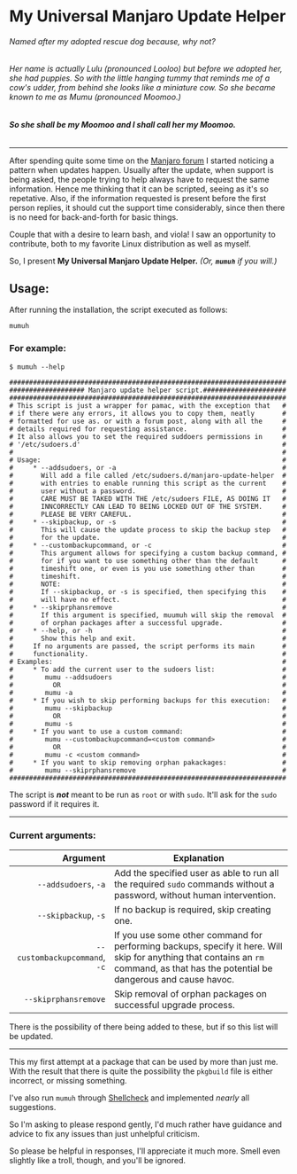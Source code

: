 # My Universal Manjaro Update Helper

###### _Named after my adopted rescue dog because, why not?_
###### _Her name is actually Lulu (pronounced Looloo) but before we adopted her, she had puppies. So with the little hanging tummy that reminds me of a cow's udder, from behind she looks like a miniature cow. So she became known to me as Mumu (pronounced Moomoo.)_

###### **_So she shall be my Moomoo and I shall call her my Moomoo._**

***

After spending quite some time on the [Manjaro forum](https://forum.manjaro.org/) I started noticing a pattern when updates happen. Usually after the update, when support is being asked, the people trying to help always have to request the same information. Hence me thinking that it can be scripted, seeing as it's so repetative. Also, if the information requested is present before the first person replies, it should cut the support time considerably, since then there is no need for back-and-forth for basic things.

Couple that with a desire to learn bash, and viola! I saw an opportunity to contribute, both to my favorite Linux distribution as well as myself.

So, I present **My Universal Manjaro Update Helper.**
_(Or, **`mumuh`** if you will.)_

## Usage:

After running the installation, the script executed as follows:
```
mumuh
```

### For example:

```
$ mumuh --help

######################################################################
################### Manjaro update helper script.#####################
######################################################################
# This script is just a wrapper for pamac, with the exception that   #
# if there were any errors, it allows you to copy them, neatly       #
# formatted for use as. or with a forum post, along with all the     #
# details required for requesting assistance.                        #
# It also allows you to set the required suddoers permissions in     #
# '/etc/sudoers.d'                                                   #
#                                                                    #
# Usage:                                                             #
#     * --addsudoers, or -a                                          #
#       Will add a file called /etc/sudoers.d/manjaro-update-helper  #
#       with entries to enable running this script as the current    #
#       user without a password.                                     #
#       CARE MUST BE TAKED WITH THE /etc/sudoers FILE, AS DOING IT   #
#       INNCORRECTLY CAN LEAD TO BEING LOCKED OUT OF THE SYSTEM.     #
#       PLEASE BE VERY CAREFUL.                                      #
#     * --skipbackup, or -s                                          #
#       This will cause the update process to skip the backup step   #
#       for the update.                                              #
#     * --custombackupcommand, or -c                                 #
#       This argument allows for specifying a custom backup command, #
#       for if you want to use something other than the default      #
#       timeshift one, or even is you use something other than       #
#       timeshift.                                                   #
#       NOTE:                                                        #
#       If --skipbackup, or -s is specified, then specifying this    #
#       will have no effect.                                         #
#     * --skiprphansremove                                           #
#       If this argument is specified, muumuh will skip the removal  #
#       of orphan packages after a successful upgrade.               #
#     * --help, or -h                                                #
#       Show this help and exit.                                     #
#     If no arguments are passed, the script performs its main       #
#     functionality.                                                 #
# Examples:                                                          #
#     * To add the current user to the sudoers list:                 #
#        mumu --addsudoers                                           #
#          OR                                                        #
#        mumu -a                                                     #
#     * If you wish to skip performing backups for this execution:   #
#        mumu --skipbackup                                           #
#          OR                                                        #
#        mumu -s                                                     #
#     * If you want to use a custom command:                         #
#        mumu --custombackupcommand=<custom command>                 #
#          OR                                                        #
#        mumu -c <custom command>                                    #
#     * If you want to skip removing orphan pakackages:              #
#        mumu --skiprphansremove                                     #
######################################################################
```

The script is **_not_** meant to be run as `root` or with `sudo`. It'll ask for the `sudo` password if it requires it.

***

### Current arguments:

| Argument | Explanation |
|---:|---|
| `--addsudoers`, `-a` | Add the specified user as able to run all the required `sudo` commands without a password, without human intervention. |
| `--skipbackup`, `-s` | If no backup is required, skip creating one. |
| `--custombackupcommand`, `-c` | If you use some other command for performing backups, specify it here. Will skip for anything that contains an `rm` command, as that has the potential be dangerous and cause havoc. |
| `--skiprphansremove` | Skip removal of orphan packages on successful upgrade process. | |

There is the possibility of there being added to these, but if so this list will be updated.

***

This my first attempt at a package that can be used by more than just me. With the result that there is quite the possibility the `pkgbuild` file is either incorrect, or missing something.

I've also run `mumuh` through [Shellcheck](https://www.shellcheck.net/) and implemented _nearly_ all suggestions.

So I'm asking to please respond gently, I'd much rather have guidance and advice to fix any issues than just unhelpful criticism.

So please be helpful in responses, I'll appreciate it much more. Smell even slightly like a troll, though, and you'll be ignored.
